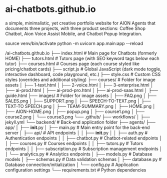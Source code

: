 # ai-chatbots.github.io
a simple, minimalistic, yet creative portfolio website for AION Agents that documents three projects, with three product sections: Coffee Shop Chatbot, Aion Voice Assist Mobile, and Chatbot Popup Integration.

source venv/bin/activate
python -m uvicorn app.main:app --reload



/ai-chatbots.github.io
├── index.html                   # Main page for Chatbots (formerly HOME)
├── tutors.html                  # Tutors page (with SEO keyword tags below each tutor)
├── courses.html                 # Courses page (each course styled like pricing/chatbot cards)
├── script.js                    # Global JavaScript (dark mode toggle, interactive dashboard, code playground, etc.)
├── style.css                    # Custom CSS styles (overrides and additional styling)
├── courses/                      # Folder for image assets
│   ├── 1-text.html 
│   ├── 2-voice.html 
│   ├── 3-enterprise.html 
│   ├── ai-prod.html 
│   ├── ai-prod-pro.html 
│   ├── ai-prod-saas.html 
│   ├── guide.html 
├── images/                      # Folder for image assets
│   ├── FAQ.png
│   ├── SALES.png
│   ├── SUPPORT.png
│   ├── SPEECH-TO-TEXT.png
│   ├── TEXT-TO SPEECH.png
│   ├── TEAM-SUMMARY.png
│   ├── HOME.png
│   ├── AION-HOME.png
│   ├── popup.png
│   ├── course1.png
│   ├── course2.png
│   └── course3.png
└── .github/
    ├── workflows/
        │   ├── jekyll.yml
└── backend/                     # Back‑end application folder
    ├── agents/
    ├── app/
    │   ├── __init__.py
    │   ├── main.py              # Main entry point for the back‑end server
    │   ├── api/                 # API endpoints
    │   │   ├── __init__.py
    │   │   ├── auth.py          # Authentication endpoints
    │   │   ├── chatbot.py       # Chatbot-related endpoints
    │   │   ├── courses.py       # Courses endpoints
    │   │   ├── tutors.py        # Tutors endpoints
    │   │   ├── subscription.py  # Subscription management endpoints
    │   │   └── analytics.py     # Analytics endpoints
    │   ├── models.py            # Database models
    │   ├── schemas.py           # Data validation schemas
    │   ├── database.py          # Database connection/initialization
    │   └── config.py            # Application configuration settings
    └── requirements.txt         # Python dependencies
